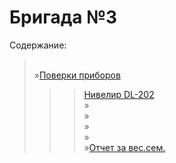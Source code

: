 # Бригада №3  
Содержание:  
>[]()  
»[Поверки приборов]() 
>>>[Нивелир DL-202](https://github.com/JanLappo/brigade-No.-3/blob/main/%D0%9F%D1%80%D0%B8%D0%B3%D0%BE%D0%B4%D0%BD%D0%BE%D1%81%D1%82%D1%8C%20%D0%BF%D1%80%D0%B8%D0%B1%D0%BE%D1%80%D0%B0%20%D0%BA%20%D0%B8%D1%81%D0%BF%D0%BE%D0%BB%D1%8C%D0%B7%D0%BE%D0%B2%D0%B0%D0%BD%D0%B8%D1%8E/%D0%9F%D0%BE%D0%B2%D0%B5%D1%80%D0%BA%D0%B8/PDF/%D0%9F%D0%BE%D0%B2%D0%B5%D1%80%D0%BA%D0%B8%20%D0%BD%D0%B8%D0%B2%D0%B5%D0%BB%D0%B8%D1%80%D0%B0%20DL_202.pdf)  
»[]()  
»[]()  
»[]()  
»[]()  
»[Отчет за вес.сем.]()
